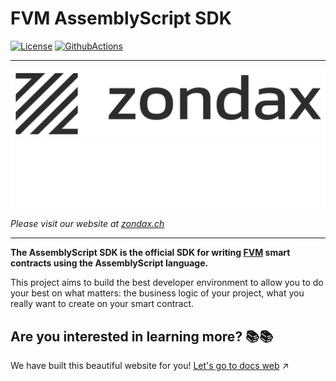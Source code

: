 # FVM AssemblyScript SDK
[![License](https://img.shields.io/badge/License-Apache%202.0-blue.svg)](https://opensource.org/licenses/Apache-2.0)
[![GithubActions](https://github.com/Zondax/fvm-as-sdk/actions/workflows/main.yaml/badge.svg)](https://github.com/Zondax/fvm-as-sdk/blob/master/.github/workflows/main.yaml)

---

![zondax_light](docs/assets/zondax_light.png#gh-light-mode-only)
![zondax_dark](docs/assets/zondax_dark.png#gh-dark-mode-only)

_Please visit our website at [zondax.ch](https://www.zondax.ch)_

---

**The AssemblyScript SDK is the official SDK for writing [FVM](https://fvm.filecoin.io/) smart contracts using the AssemblyScript language.**

This project aims to build the best developer environment to allow you to do your best on what matters: the business logic of your project, 
what you really want to create on your smart contract.


## Are you interested in learning more? :books::books: 
We have built this beautiful website for you!
[Let's go to docs web](https://docs.zondax.ch/filecoin-virtual-machine/fvm-as-sdk) :arrow_upper_right: 

